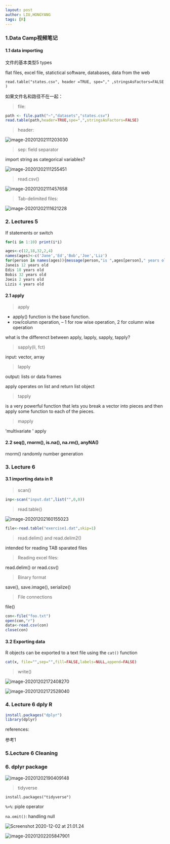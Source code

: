 ```yaml
---
layout: post
author: LIU,HONGYANG
tags: [R]
---
```




### 1.Data  Camp视频笔记



#### 1.1 data importing 

文件的基本类型5 types

flat files, excel file, statictical software, databases, data from the web



```{r}
read.table("states.csv", header =TRUE, spe="," ,stringsAsFactors=FALSE )
```



如果文件名和路径不在一起：

>  file:

```R
path <- file.path("~","datasets","states.csv")
read.table(path,header=TRUE,spe=",",stringsAsFactors=FALSE)
```



> header:

 ![image-20201202111203030](https://tva1.sinaimg.cn/large/0081Kckwgy1gl9c7h6f5zj31000nk7e0.jpg)



> sep: field separator



import string as categorical variables?

![image-20201202111255451](https://tva1.sinaimg.cn/large/0081Kckwgy1gl9c8fsdbmj30wy0k046v.jpg)







> read.csv()

![image-20201202111457658](https://tva1.sinaimg.cn/large/0081Kckwgy1gl9caj9lzaj31cg0r67ik.jpg)

>  Tab-delimited files: 

![image-20201202111621228](https://tva1.sinaimg.cn/large/0081Kckwgy1gl9cbyq3phj31ci0r616c.jpg)





### 2. Lectures 5

If statements or switch

```R
for(i in 1:10) print(i*i) 
```



```R
ages<-c(12,18,32,2,4)
names(ages)<-c('Jane','Ed','Bob','Joe','Liz')
for(person in names(ages)){message(person,"is ",ages[person]," years old")}
Janeis 12 years old
Edis 18 years old
Bobis 32 years old
Joeis 2 years old
Lizis 4 years old
```

#### 2.1 apply

> apply

- apply() function is the base function.
- row/column operation, – 1 for row wise operation, 2 for column wise operation

what is the differenct between apply, lapply, sapply, tapply?



> sapply(li, fct)



input: vector, array



> lapply 

output: lists or data frames

apply operates on list and return list object



> tapply



is a very powerful function that lets you break a vector into pieces and then apply some function to each of the pieces. 



> mapply

'multivariate ' apply 



#### 2.2 seq(), rnorm(), is.na(), na.rm(), anyNA()



rnorm() randomly number generation



### 3. Lecture 6



#### 3.1 importing data in R

> scan()

```R
inp<-scan("input.dat",list("",0,0))
```



> read.table()



![image-20201202160155023](https://tva1.sinaimg.cn/large/0081Kckwgy1gl9kl4rukdj31620m2jwj.jpg)

```R
file<-read.table("exercise1.dat",skip=1)
```



> read.delim() and read.delim2()



intended for reading TAB sparated files



>  Reading excel files:

read.delim() or read.csv()



> Binary format

save(), save.image(), serialize()



> File connections

file()



```R
con<-file("foo.txt")
open(con,"r")
data<-read.csv(con)
close(con)
```



#### 3.2 Exporting data

R objects can be exported to a text file using the `cat()` function

```R
cat(x, file="",sep="",fill=FALSE,labels=NULL,append=FALSE)
```



> write()



![image-20201202172408270](https://tva1.sinaimg.cn/large/0081Kckwgy1gl9myncet8j318s0o641s.jpg)

![image-20201202172528040](https://tva1.sinaimg.cn/large/0081Kckwgy1gl9n00z934j31840oggrb.jpg)

### 4. Lecture 6 dply R



```R
install.packages("dplyr")
library(dplyr)
```



references:

参考1



### 5.Lecture 6 Cleaning 









### 6. dplyr package



![image-20201202190409148](https://tva1.sinaimg.cn/large/0081Kckwgy1gl9pup1xonj30uo0gawox.jpg)



> tidyverse



```
install.packages("tidyverse")

```



`%>%`: piple operator



`na.omit()`: handling null





![Screenshot 2020-12-02 at 21.01.24](https://tva1.sinaimg.cn/large/0081Kckwgy1gl9t9mv5tfj31kc0s41kx.jpg)





![image-20201202205847901](https://tva1.sinaimg.cn/large/0081Kckwgy1gl9t5zwpwgj31hi0pcarw.jpg)

